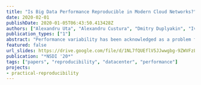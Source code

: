 ```yaml
---
title: "Is Big Data Performance Reproducible in Modern Cloud Networks?"
date: 2020-02-01
publishDate: 2020-01-05T06:43:50.413428Z
authors: ["Alexandru Uta", "Alexandru Custura", "Dmitry Duplyakin", "Ivo Jimenez", "Jan Rellermeyer", "Carlos Maltzahn", "Robert Ricci", "Alexandru Iosup"]
publication_types: ["1"]
abstract: "Performance variability has been acknowledged as a problem for over a decade by cloud practitioners and performance engineers. Yet, our survey of top systems conferences reveals that the research community regularly disregards variability when running  experiments  in  the  cloud.  Focusing  on  networks, we assess the impact of variability on cloud-based big-data workloads by gathering traces from mainstream commercial clouds and private research clouds. Our data collection consists of millions of datapoints gathered while transferring over 9 petabytes of data. We characterize the network variability present in our data and show that, even though commercial cloud providers implement mechanisms for quality-of-service enforcement, variability still occurs, and is even exacerbated by such mechanisms and service provider policies. We show how big-data workloads suffer from significant slowdowns and  lack  predictability  and  replicability, even  when  state-of-the-art experimentation techniques are used. We provide guidelines for practitioners to reduce the volatility of big data performance, making experiments more repeatable."
featured: false
url_slides: https://drive.google.com/file/d/1NL7fQUEflV5JJwwgbg-9ZWVFzLlJhSUi/view?usp=sharing
publication: "*NSDI '20*"
tags: ["papers", "reproducibility", "datacenter", "performance"]
projects:
- practical-reproducibility
---
```


